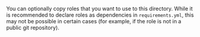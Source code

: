 You can optionally copy roles that you want to use to this directory. While it is recommended to declare roles as dependencies in `requirements.yml`, this may not be possible in certain cases (for example, if the role is not in a public git repository).